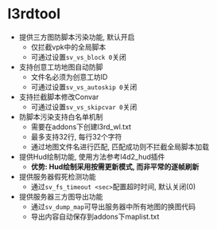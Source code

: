 # l3rdtool
- 提供三方图防脚本污染功能, 默认开启
  - 仅拦截vpk中的全局脚本
  - 可通过设置`sv_vs_block 0`关闭
- 支持创意工坊地图自动防脚
  - 文件名必须为创意工坊ID
  - 可通过设置`sv_vs_autoskip 0`关闭
- 支持拦截脚本修改Convar
  - 可通过设置`sv_vs_skipcvar 0`关闭
- 防脚本污染支持白名单机制
  - 需要在addons下创建l3rd_wl.txt
  - 最多支持32行, 每行32个字符
  - 通过地图文件名进行匹配, 匹配成功则不拦截全局脚本加载
- 提供Hud绘制功能, 使用方法参考l4d2_hud插件
  - **优势: Hud绘制采用按需更新模式, 而非平常的逐帧刷新**
- 提供服务器假死检测功能
  - 通过`sv_fs_timeout <sec>`配置超时时间, 默认关闭(0)
- 提供服务器三方图导出功能
  - 通过`sv_dump_map`可导出服务器中所有地图的换图代码
  - 导出内容自动保存到addons下maplist.txt
